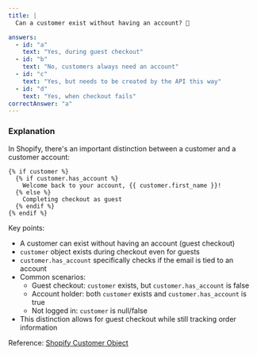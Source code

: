 ```yaml
---
title: |
  Can a customer exist without having an account? 🤔

answers:
  - id: "a"
    text: "Yes, during guest checkout"
  - id: "b"
    text: "No, customers always need an account"
  - id: "c"
    text: "Yes, but needs to be created by the API this way"
  - id: "d"
    text: "Yes, when checkout fails"
correctAnswer: "a"
---
```


### Explanation

In Shopify, there's an important distinction between a customer and a customer account:

```liquid
{% if customer %}
  {% if customer.has_account %}
    Welcome back to your account, {{ customer.first_name }}!
  {% else %}
    Completing checkout as guest
  {% endif %}
{% endif %}
```

Key points:
- A customer can exist without having an account (guest checkout)
- `customer` object exists during checkout even for guests
- `customer.has_account` specifically checks if the email is tied to an account
- Common scenarios:
  - Guest checkout: `customer` exists, but `customer.has_account` is false
  - Account holder: both `customer` exists and `customer.has_account` is true
  - Not logged in: `customer` is null/false
- This distinction allows for guest checkout while still tracking order information

Reference: [Shopify Customer Object](https://shopify.dev/docs/api/liquid/objects/customer) 